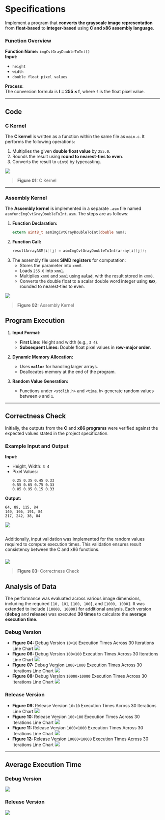 # **Specifications**

Implement a program that **converts the grayscale image representation** from **float-based** to **integer-based** using **C and x86 assembly language**. 

### **Function Overview**
**Function Name:** `imgCvtGrayDoubleToInt()`  
**Input:**  
- `height`  
- `width`  
- `double float pixel values`  

**Process:**  
The conversion formula is **I = 255 × f**, where `f` is the float pixel value.  

---

## **Code**

### **C Kernel**
The **C kernel** is written as a function within the same file as `main.c`. It performs the following operations:  
1. Multiplies the given **double float value** by `255.0`.  
2. Rounds the result using **round to nearest-ties to even**.  
3. Converts the result to `uint8` by typecasting.

![](IMG/C_Kernel.png)
> **Figure 01:** C Kernel  

---

### **Assembly Kernel**
The **Assembly kernel** is implemented in a separate `.asm` file named `asmfuncImgCvtGrayDoubleToInt.asm`. The steps are as follows:  

1. **Function Declaration:**  
   ```c
   extern uint8_t asmImgCvtGrayDoubleToInt(double num);
   ```  
2. **Function Call:**  
   ```c
   resultArrayASM[i][j] = asmImgCvtGrayDoubleToInt(array[i][j]);
   ```  
3. The assembly file uses **SIMD registers** for computation:  
   - Stores the parameter into `xmm0`.  
   - Loads `255.0` into `xmm1`.  
   - Multiplies `xmm0` and `xmm1` using **`mulsd`**, with the result stored in `xmm0`.  
   - Converts the double float to a scalar double word integer using **`RAX`**, rounded to nearest-ties to even.

![](IMG/X86_Kernel.png)
> **Figure 02:** Assembly Kernel  


## **Program Execution**

1. **Input Format:**  
   - **First Line:** Height and width (e.g., `3 4`).  
   - **Subsequent Lines:** Double float pixel values in **row-major order**.

2. **Dynamic Memory Allocation:**  
   - Uses **`malloc`** for handling larger arrays.  
   - Deallocates memory at the end of the program.  

3. **Random Value Generation:**  
   - Functions under `<stdlib.h>` and `<time.h>` generate random values between `0` and `1`.  

---

## **Correctness Check**

Initially, the outputs from the **C** and **x86 programs** were verified against the expected values stated in the project specification.  
### **Example Input and Output**  
**Input:**  
- Height, Width: `3 4`  
- Pixel Values:  
  ```
  0.25 0.35 0.45 0.33
  0.55 0.65 0.75 0.33
  0.85 0.95 0.15 0.33
  ```

**Output:**  
```
64, 89, 115, 84
140, 166, 191, 84
217, 242, 38, 84
```
![](IMG/Correctness.png)

## 
Additionally, input validation was implemented for the random values required to compute execution times. This validation ensures result consistency between the C and x86 functions.
###
![](DEBUG/Screenshots/Debug_Version_10000X10000_Execution_Times_2.png)

> **Figure 03:** Correctness Check  



## **Analysis of Data**

The performance was evaluated across various image dimensions, including the required `[10, 10]`, `[100, 100]`, and `[1000, 1000]`. It was extended to include `[10000, 10000]` for additional analysis. Each version (**debug** and **release**) was executed **30 times** to calculate the **average execution time**.  

### **Debug Version**
- **Figure 04:** Debug Version `10×10` Execution Times Across 30 Iterations Line Chart
 ![](DEBUG/Screenshots/Debug_Version_Execution_Times_10X10.png)
- **Figure 06:** Debug Version `100×100` Execution Times Across 30 Iterations Line Chart
 ![](DEBUG/Screenshots/Debug_Version_Execution_Times_100X100.png)
- **Figure 07:** Debug Version `1000×1000` Execution Times Across 30 Iterations Line Chart
   ![](DEBUG/Screenshots/Debug_Version_Execution_Times_1000X1000.png)
- **Figure 08:** Debug Version `10000×10000` Execution Times Across 30 Iterations Line Chart
  ![](DEBUG/Screenshots/Debug_Version_Execution_Times_10000X10000.png)

### **Release Version**
- **Figure 09:** Release Version `10×10` Execution Times Across 30 Iterations Line Chart
  ![](RELEASE/Screenshots/Released_Version_Execution_Times_10X10.png)
- **Figure 10:** Release Version `100×100` Execution Times Across 30 Iterations Line Chart
  ![](RELEASE/Screenshots/Released_Version_Execution_Times_100X100.png)
- **Figure 11:** Release Version `1000×1000` Execution Times Across 30 Iterations Line Chart
   ![](RELEASE/Screenshots/Released_Version_Execution_Times_1000X1000.png)
- **Figure 12:** Release Version `10000×10000` Execution Times Across 30 Iterations Line Chart
   ![](RELEASE/Screenshots/Released_Version_Execution_Times_10000X10000.png)

---

## **Average Execution Time**
### **Debug Version**
  ![](DEBUG/Screenshots/Debug_Version_AVG_Execution_Times.png)

### **Release Version**
  ![](RELEASE/Screenshots/Released_Version_AVG_Execution_Times.png)
